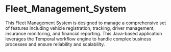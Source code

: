# Fleet_Management_System
This Fleet Management System is designed to manage a comprehensive set of features including vehicle registration, tracking, driver management, insurance monitoring, and financial reporting. This Java-based application leverages the Temporal workflow engine to handle complex business processes and ensure reliability and scalability.
